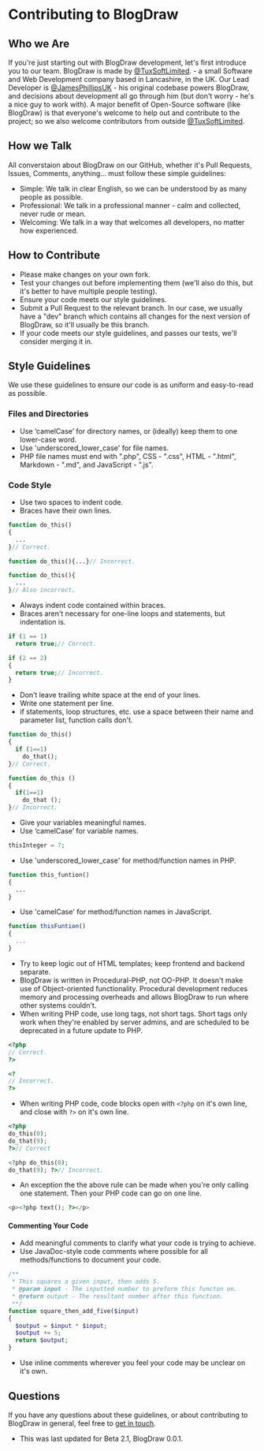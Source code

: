 # Contributing to BlogDraw

## Who we Are

If you're just starting out with BlogDraw development, let's first introduce you to our team.  BlogDraw is made by [@TuxSoftLimited](https://github.com/TuxSoftLimited "TuxSoft Limited"). - a small Software and Web Development company based in Lancashire, in the UK.  Our Lead Developer is [@JamesPhillipsUK](https://github.com/JamesPhillipsUK "James Phillips") - his original codebase powers BlogDraw, and decisions about development all go through him (but don't worry - he's a nice guy to work with).  A major benefit of Open-Source software (like BlogDraw) is that everyone's welcome to help out and contribute to the project; so we also welcome contributors from outside [@TuxSoftLimited](https://github.com/TuxSoftLimited "TuxSoft Limited").

## How we Talk

All converstaion about BlogDraw on our GitHub, whether it's Pull Requests, Issues, Comments, anything... must follow these simple guidelines:

- Simple: We talk in clear English, so we can be understood by as many people as possible.
- Professional: We talk in a professional manner - calm and collected, never rude or mean.
- Welcoming: We talk in a way that welcomes all developers, no matter how experienced.

## How to Contribute

- Please make changes on your own fork.
- Test your changes out before implementing them (we'll also do this, but it's better to have multiple people testing).
- Ensure your code meets our style guidelines.
- Submit a Pull Request to the relevant branch.  In our case, we usually have a "dev" branch which contains all changes for the next version of BlogDraw, so it'll usually be this branch.
- If your code meets our style guidelines, and passes our tests, we'll consider merging it in.

## Style Guidelines

We use these guidelines to ensure our code is as uniform and easy-to-read as possible.

### Files and Directories

- Use ‘camelCase’ for directory names, or (ideally) keep them to one lower-case word.
- Use 'underscored_lower_case' for file names.
- PHP file names must end with ".php", CSS - ".css", HTML - ".html", Markdown - ".md", and JavaScript - ".js".

### Code Style

- Use two spaces to indent code.
- Braces have their own lines.

```php
function do_this()
{
  ...
}// Correct.

function do_this(){...}// Incorrect.

function do_this(){
  ...
}// Also incorrect.
```

- Always indent code contained within braces.
- Braces aren't necessary for one-line loops and statements, but indentation is.

```php
if (1 == 1)
  return true;// Correct.

if (2 == 2)
{
  return true;// Incorrect.
}
```

- Don’t leave trailing white space at the end of your lines.
- Write one statement per line.
- if statements, loop structures, etc. use a space between their name and parameter list, function calls don't.

```php
function do_this()
{
  if (1==1)
    do_that();
}// Correct.

function do_this ()
{
  if(1==1)
    do_that ();
}// Incorrect.
```

- Give your variables meaningful names.
- Use ‘camelCase’ for variable names.

```php
thisInteger = 7;
```

- Use 'underscored_lower_case' for method/function names in PHP.

```php
function this_funtion()
{
  ...
}
```

- Use 'camelCase' for method/function names in JavaScript.

```js
function thisFuntion()
{
  ...
}
```

- Try to keep logic out of HTML templates; keep frontend and backend separate.
- BlogDraw is written in Procedural-PHP, not OO-PHP.  It doesn't make use of Object-oriented functionality.  Procedural development reduces memory and processing overheads and allows BlogDraw to run where other systems couldn't.
- When writing PHP code, use long tags, not short tags.  Short tags only work when they're enabled by server admins, and are scheduled to be deprecated in a future update to PHP.

```php
<?php
// Correct.
?>

<?
// Incorrect.
?>
```

- When writing PHP code, code blocks open with ```<?php``` on it's own line, and close with ```?>``` on it's own line.

```php
<?php
do_this(0);
do_that(9);
?>// Correct

<?php do_this(0);
do_that(9); ?>// Incorrect.
```

- An exception the the above rule can be made when you're only calling one statement.  Then your PHP code can go on one line.

```php
<p><?php text(); ?></p>
```

#### Commenting Your Code

- Add meaningful comments to clarify what your code is trying to achieve.
- Use JavaDoc-style code comments where possible for all methods/functions to document your code.

```php
/**
 * This squares a given input, then adds 5.
 * @param input - The inputted number to preform this functon on.
 * @return output - The resultant number after this function.
 **/
function square_then_add_five($input)
{
  $output = $input * $input;
  $output += 5;
  return $output;
}
```

- Use inline comments wherever you feel your code may be unclear on it's own.

## Questions

If you have any questions about these guidelines, or about contributing to BlogDraw in general, feel free to [get in touch](https://tuxsoft.uk/Contact/ "Get in touch with us.").

- This was last updated for Beta 2.1, BlogDraw 0.0.1.
